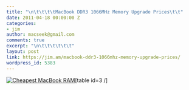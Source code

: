 ```yaml
---
title: "\n\t\t\t\tMacBook DDR3 1066MHz Memory Upgrade Prices\t\t"
date: 2011-04-18 00:00:00 Z
categories:
- jim
author: macseek@gmail.com
comments: true
excerpt: "\n\t\t\t\t\t\t"
layout: post
link: https://jim.am/macbook-ddr3-1066mhz-memory-upgrade-prices/
wordpress_id: 5383
---
```


[![Cheapest MacBook RAM](http://www.jim.am/wp-content/uploads/2011/04/Screen-shot-2011-04-03-at-4.23.42-PM.png)](http://www.amazon.com/gp/redirect.html?ie=UTF8&location=http%3A%2F%2Fwww.amazon.com%2Fs%3Fie%3DUTF8%26x%3D0%26ref_%3Dnb_sb_noss%26y%3D0%26field-keywords%3Dmac%2520pro%26url%3Dsearch-alias%253Daps&tag=ramseeker-20&linkCode=ur2&camp=1789&creative=390957)[table id=3 /]


		
